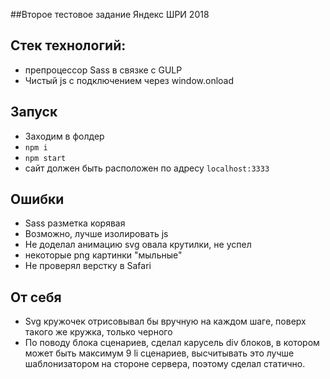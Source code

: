 ##Второе тестовое задание Яндекс ШРИ 2018

## Стек технологий:
* препроцессор Sass в связке с GULP
* Чистый js с подключением через window.onload

## Запуск
* Заходим в фолдер
* ```npm i```
* ```npm start```
* сайт должен быть расположен по адресу ```localhost:3333```

## Ошибки
* Sass разметка корявая
* Возможно, лучше изолировать js
* Не доделал анимацию svg овала крутилки, не успел
* некоторые png картинки "мыльные"
* Не проверял верстку в Safari

## От себя
* Svg кружочек отрисовывал бы вручную на каждом шаге, поверх такого же кружка, только черного
* По поводу блока сценариев, сделал карусель div блоков, в котором может быть максимум 9 li сценариев, высчитывать это лучше шаблонизатором на стороне сервера, поэтому сделал статично.